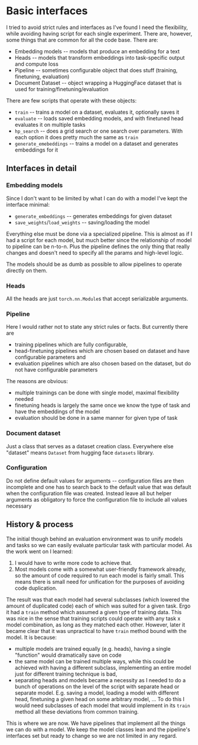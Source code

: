 [configuration_files]: configuration_files.md

# Basic interfaces

I tried to avoid strict rules and interfaces as I've found I need the
flexibility, while avoiding having script for each single experiment. There are,
however, some things that are common for all the code base. There are:

- Embedding models -- models that produce an embedding for a text
- Heads -- models that transform embeddings into task-specific output and
  compute loss
- Pipeline -- sometimes configurable object that does stuff (training,
  finetuning, evaluation)
- Document Dataset -- object wrapping a HuggingFace dataset that is used for
  training/finetuning/evaluation

There are few scripts that operate with these objects:

- `train` -- trains a model on a dataset, evaluates it, optionally saves it
- `evaluate` -- loads saved embedding models, and with finetuned head
  evaluates it on multiple tasks
- `hp_search` -- does a grid search or one search over parameters. With each
  option it does pretty much the same as `train`
- `generate_emebeddings` -- trains a model on a dataset and generates embeddings
  for it

## Interfaces in detail

### Embedding models

Since I don't want to be limited by what I can do with a model I've kept the
interface minimal:

- `generate_embeddings` -- generates embeddings for given dataset
- `save_weights`/`load_weights` -- saving/loading the model

Everything else must be done via a specialized pipeline. This is almost as if
I had a script for each model, but much better since the relationship of model
to pipeline can be n-to-n. Plus the pipeline defines the only thing that really
changes and doesn't need to specify all the params and high-level logic.

The models should be as dumb as possible to allow pipelines to operate directly
on them.


### Heads

All the heads are just `torch.nn.Module`s that accept serializable arguments.

### Pipeline

Here I would rather not to state any strict rules or facts. But currently there
are

- training pipelines which are fully configurable,
- head-finetuning pipelines which are chosen based on dataset and have configurable parameters and
- evaluation pipelines which are also chosen based on the dataset, but do not
  have configurable parameters

The reasons are obvious:

- multiple trainings can be done with single model, maximal flexibility needed
- finetuning heads is largely the same once we know the type of task and have
  the embeddings of the model
- evaluation should be done in a same manner for given type of task

### Document dataset

Just a class that serves as a dataset creation class. Everywhere else
"dataset" means `Dataset` from hugging face `datasets` library.


### Configuration

Do not define default values for arguments -- configuration files are then
incomplete and one has to search back to the default value that was default when
the configuration file was created. Instead leave all but helper arguments as
obligatory to force the configuration file to include all values necessary


## History & process

The initial though behind an evaluation environment was to unify models and
tasks so we can easily evaluate particular task with particular model. As the
work went on I learned:

1. I would have to write more code to achieve that.
2. Most models come with a somewhat user-friendly framework already, so the
   amount of code required to run each model is fairly small. This means there
   is small need for unification for the purposes of avoiding code duplication.

The result was that each model had several subclasses (which lowered the amount
of duplicated code) each of which was suited for a given task. Ergo it had a
`train` method which assumed a given type of training data. This was nice in the
sense that training scripts could operate with any task x model combination, as
long as they matched each other. However, later it became clear that it was
unpractical to have `train` method bound with the model. It is because:

- multiple models are trained equally (e.g. heads), having a single "function"
  would dramatically save on code
- the same model can be trained multiple ways, while this could be achieved with
  having a different subclass, implementing an entire model just for different
  training technique is bad,
- separating heads and models became a necessity as I needed to do a bunch of
  operations on the level of the script with separate head or separate model.
  E.g. saving a model, loading a model with different head, finetuning a given
  head on some arbitrary model, ... To do this I would need subclasses of each
  model that would implement in its `train` method all these deviations from
  common training.

This is where we are now. We have pipelines that implement all the things we can
do with a model. We keep the model classes lean and the pipeline's interfaces
set but ready to change so we are not limited in any regard.
